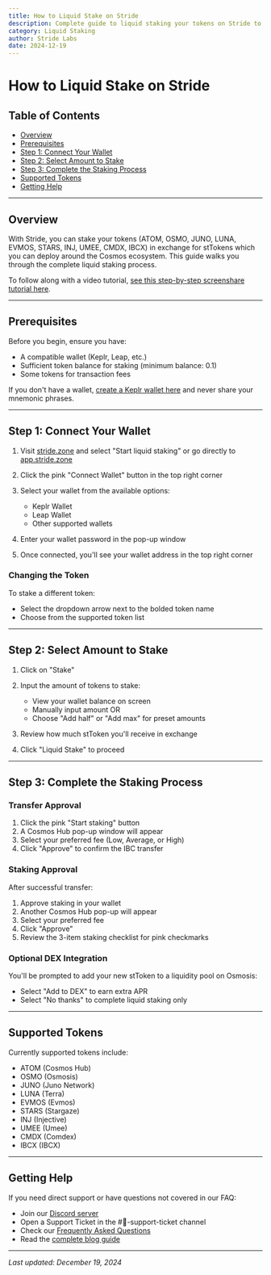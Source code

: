 ```yaml
---
title: How to Liquid Stake on Stride
description: Complete guide to liquid staking your tokens on Stride to receive stTokens for DeFi deployment
category: Liquid Staking
author: Stride Labs
date: 2024-12-19
---
```


# How to Liquid Stake on Stride

## Table of Contents
- [Overview](#overview)
- [Prerequisites](#prerequisites)
- [Step 1: Connect Your Wallet](#step-1-connect-your-wallet)
- [Step 2: Select Amount to Stake](#step-2-select-amount-to-stake)
- [Step 3: Complete the Staking Process](#step-3-complete-the-staking-process)
- [Supported Tokens](#supported-tokens)
- [Getting Help](#getting-help)

---

## Overview

With Stride, you can stake your tokens (ATOM, OSMO, JUNO, LUNA, EVMOS, STARS, INJ, UMEE, CMDX, IBCX) in exchange for stTokens which you can deploy around the Cosmos ecosystem. This guide walks you through the complete liquid staking process.

To follow along with a video tutorial, [see this step-by-step screenshare tutorial here](https://youtu.be/Y-1snnqBx-0).

---

## Prerequisites

Before you begin, ensure you have:
- A compatible wallet (Keplr, Leap, etc.)
- Sufficient token balance for staking (minimum balance: 0.1)
- Some tokens for transaction fees

If you don't have a wallet, [create a Keplr wallet here](https://www.keplr.app/) and never share your mnemonic phrases.

---

## Step 1: Connect Your Wallet

1. Visit [stride.zone](https://stride.zone) and select "Start liquid staking" or go directly to [app.stride.zone](https://app.stride.zone/)

2. Click the pink "Connect Wallet" button in the top right corner

3. Select your wallet from the available options:
   - Keplr Wallet
   - Leap Wallet  
   - Other supported wallets

4. Enter your wallet password in the pop-up window

5. Once connected, you'll see your wallet address in the top right corner

### Changing the Token

To stake a different token:
- Select the dropdown arrow next to the bolded token name
- Choose from the supported token list

---

## Step 2: Select Amount to Stake

1. Click on "Stake"

2. Input the amount of tokens to stake:
   - View your wallet balance on screen
   - Manually input amount OR
   - Choose "Add half" or "Add max" for preset amounts

3. Review how much stToken you'll receive in exchange

4. Click "Liquid Stake" to proceed

---

## Step 3: Complete the Staking Process

### Transfer Approval
1. Click the pink "Start staking" button
2. A Cosmos Hub pop-up window will appear
3. Select your preferred fee (Low, Average, or High)
4. Click "Approve" to confirm the IBC transfer

### Staking Approval
After successful transfer:
1. Approve staking in your wallet
2. Another Cosmos Hub pop-up will appear
3. Select your preferred fee
4. Click "Approve"
5. Review the 3-item staking checklist for pink checkmarks

### Optional DEX Integration
You'll be prompted to add your new stToken to a liquidity pool on Osmosis:
- Select "Add to DEX" to earn extra APR
- Select "No thanks" to complete liquid staking only

---

## Supported Tokens

Currently supported tokens include:
- ATOM (Cosmos Hub)
- OSMO (Osmosis)
- JUNO (Juno Network)
- LUNA (Terra)
- EVMOS (Evmos)
- STARS (Stargaze)
- INJ (Injective)
- UMEE (Umee)
- CMDX (Comdex)
- IBCX (IBCX)

---

## Getting Help

If you need direct support or have questions not covered in our FAQ:

- Join our [Discord server](http://discord.gg/stride-zone)
- Open a Support Ticket in the #📩-support-ticket channel
- Check our [Frequently Asked Questions](https://stride.zone/faq)
- Read the [complete blog guide](https://stride.zone/blog/liquid-staking-instructional-guide)

---

*Last updated: December 19, 2024*
